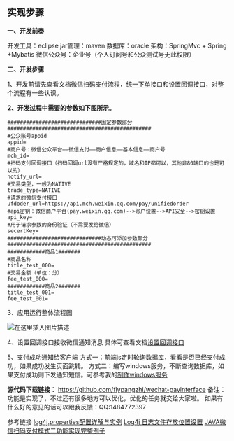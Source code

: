 ﻿
实现步骤
----
**一、开发前奏**

开发工具：eclipse
jar管理：maven
数据库：oracle
架构：SpringMvc + Spring +Mybatis
微信公众号：企业号（个人订阅号和公众测试号无此权限）

**二、开发步骤**

1、开发前请先查看文档[微信扫码支付流程](https://pay.weixin.qq.com/wiki/doc/api/native.php?chapter=6_5)，[统一下单接口](https://pay.weixin.qq.com/wiki/doc/api/native.php?chapter=9_1)和[设置回调接口](https://pay.weixin.qq.com/wiki/doc/api/native.php?chapter=6_3)，对整个流程有一些认识。

**2、开发过程中需要的参数如下图所示。**

    ##############################固定参数部分##############################################
    #公众账号appid
    appid=
    #商户号：微信公众平台——微信支付——商户信息——基本信息——商户号
    mch_id=
    #扫码支付回调接口（扫码回调url没有严格规定的，域名和IP都可以，其他非80端口的也是可以的）
    notify_url=
    #交易类型，一般为NATIVE
    trade_type=NATIVE
    #请求的微信支付接口
    ufdoder_url=https://api.mch.weixin.qq.com/pay/unifiedorder
    #api密钥：微信商户平台(pay.weixin.qq.com)-->账户设置-->API安全-->密钥设置
    api_key=
    #用于请求参数的身份验证（不需要发给微信）
    secertKey=
    ##############################动态可添加参数部分##############################################
    ############商品1#######
    #商品名称
    title_test_000=
    #交易金额（单位：分）
    fee_test_000=
    ############商品2#######
    title_test_001=
    fee_test_001=

3、应用运行整体流程图

![在这里插入图片描述](https://img-blog.csdnimg.cn/2018120717252328.png?x-oss-process=image/watermark,type_ZmFuZ3poZW5naGVpdGk,shadow_10,text_aHR0cHM6Ly9ibG9nLmNzZG4ubmV0L3FxXzMyNTc0NDM1,size_16,color_FFFFFF,t_70)

4、设置回调接口接收微信通知消息
具体可查看文档[设置回调接口](https://pay.weixin.qq.com/wiki/doc/api/native.php?chapter=6_3)

5、支付成功通知给客户端
方式一：前端js定时轮询数据库，看看是否已经支付成功，如果成功发生页面跳转。
方式二：编写windows服务，不断查询数据库，如果支付成功则下发通知短信。可参考我的[制作windows服务](https://blog.csdn.net/qq_32574435/article/details/78963133)


**源代码下载链接：**
https://github.com/flypangzhi/wechat-payinterface
备注：功能是实现了，不过还有很多地方可以优化，优化的任务就交给大家啦。
如果有什么好的意见的话可以跟我反馈：QQ:1484772397


参考链接
[log4j.properties配置详解与实例](https://blog.csdn.net/dr_guo/article/details/50718063)
[Log4j 日志文件存放位置设置](https://hbiao68.iteye.com/blog/1947618)
[JAVA微信扫码支付模式二功能实现完整例子](http://www.demodashi.com/demo/10268.html)





